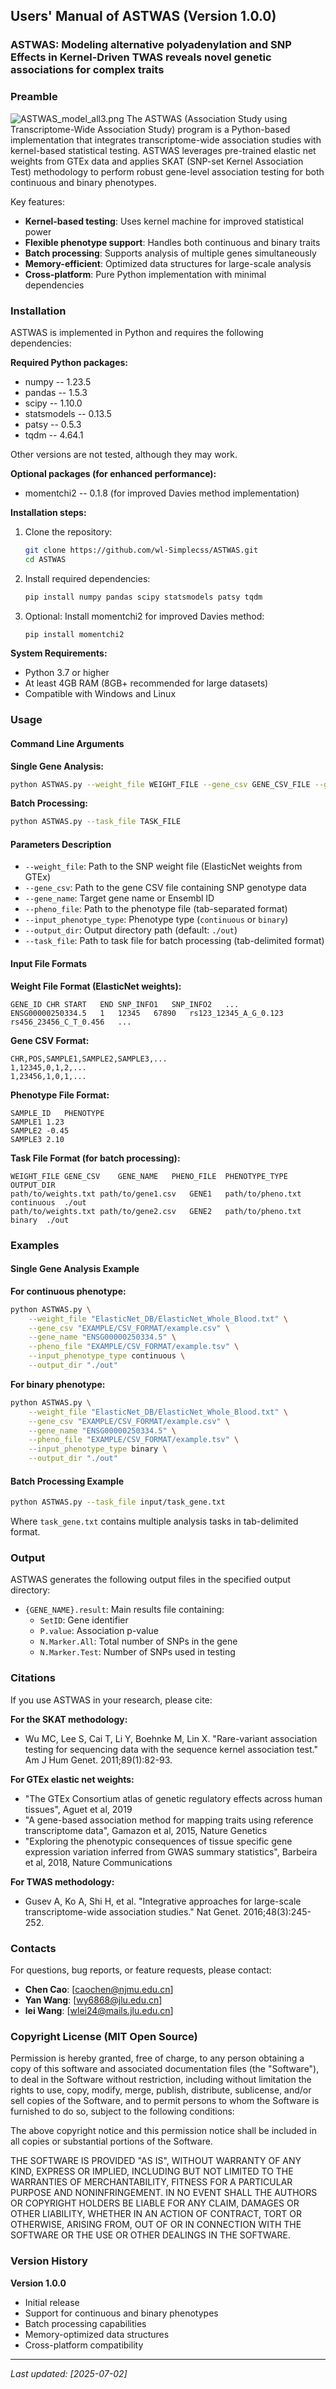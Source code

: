 ## Users' Manual of ASTWAS (Version 1.0.0)
### ASTWAS: Modeling alternative polyadenylation and SNP Effects in Kernel-Driven TWAS reveals novel genetic associations for complex traits
### Preamble
![ASTWAS_model_all3.png](./EXAMPLE/ASTWAS_model_all3.png)
The ASTWAS (Association Study using Transcriptome-Wide Association Study) program is a Python-based implementation that integrates transcriptome-wide association studies with kernel-based statistical testing. ASTWAS leverages pre-trained elastic net weights from GTEx data and applies SKAT (SNP-set Kernel Association Test) methodology to perform robust gene-level association testing for both continuous and binary phenotypes.

Key features:
- **Kernel-based testing**: Uses kernel machine for improved statistical power
- **Flexible phenotype support**: Handles both continuous and binary traits
- **Batch processing**: Supports analysis of multiple genes simultaneously
- **Memory-efficient**: Optimized data structures for large-scale analysis
- **Cross-platform**: Pure Python implementation with minimal dependencies

### Installation

ASTWAS is implemented in Python and requires the following dependencies:

**Required Python packages:**
- numpy  --  1.23.5
- pandas  --  1.5.3
- scipy  --  1.10.0
- statsmodels  --  0.13.5
- patsy  --  0.5.3
- tqdm  --  4.64.1

Other versions are not tested, although they may work. 

**Optional packages (for enhanced performance):**
- momentchi2  --  0.1.8 (for improved Davies method implementation)

**Installation steps:**
1. Clone the repository:
   ```bash
   git clone https://github.com/wl-Simplecss/ASTWAS.git
   cd ASTWAS
   ```

2. Install required dependencies:
   ```bash
   pip install numpy pandas scipy statsmodels patsy tqdm
   ```

3. Optional: Install momentchi2 for improved Davies method:
   ```bash
   pip install momentchi2
   ```

**System Requirements:**
- Python 3.7 or higher
- At least 4GB RAM (8GB+ recommended for large datasets)
- Compatible with Windows and Linux

### Usage

#### Command Line Arguments

**Single Gene Analysis:**
```bash
python ASTWAS.py --weight_file WEIGHT_FILE --gene_csv GENE_CSV_FILE --gene_name GENE_ID --pheno_file PHENOTYPE_FILE --input_phenotype_type PHENOTYPE_TYPE --output_dir OUTPUT_DIRECTORY
```

**Batch Processing:**
```bash
python ASTWAS.py --task_file TASK_FILE
```

#### Parameters Description

- `--weight_file`: Path to the SNP weight file (ElasticNet weights from GTEx)
- `--gene_csv`: Path to the gene CSV file containing SNP genotype data
- `--gene_name`: Target gene name or Ensembl ID
- `--pheno_file`: Path to the phenotype file (tab-separated format)
- `--input_phenotype_type`: Phenotype type (`continuous` or `binary`)
- `--output_dir`: Output directory path (default: `./out`)
- `--task_file`: Path to task file for batch processing (tab-delimited format)

#### Input File Formats

**Weight File Format (ElasticNet weights):**
```
GENE_ID	CHR	START	END	SNP_INFO1	SNP_INFO2	...
ENSG00000250334.5	1	12345	67890	rs123_12345_A_G_0.123	rs456_23456_C_T_0.456	...
```

**Gene CSV Format:**
```
CHR,POS,SAMPLE1,SAMPLE2,SAMPLE3,...
1,12345,0,1,2,...
1,23456,1,0,1,...
```

**Phenotype File Format:**
```
SAMPLE_ID	PHENOTYPE
SAMPLE1	1.23
SAMPLE2	-0.45
SAMPLE3	2.10
```

**Task File Format (for batch processing):**
```
WEIGHT_FILE	GENE_CSV	GENE_NAME	PHENO_FILE	PHENOTYPE_TYPE	OUTPUT_DIR
path/to/weights.txt	path/to/gene1.csv	GENE1	path/to/pheno.txt	continuous	./out
path/to/weights.txt	path/to/gene2.csv	GENE2	path/to/pheno.txt	binary	./out
```

### Examples

#### Single Gene Analysis Example

**For continuous phenotype:**
```bash
python ASTWAS.py \
    --weight_file "ElasticNet_DB/ElasticNet_Whole_Blood.txt" \
    --gene_csv "EXAMPLE/CSV_FORMAT/example.csv" \
    --gene_name "ENSG00000250334.5" \
    --pheno_file "EXAMPLE/CSV_FORMAT/example.tsv" \
    --input_phenotype_type continuous \
    --output_dir "./out"
```

**For binary phenotype:**
```bash
python ASTWAS.py \
    --weight_file "ElasticNet_DB/ElasticNet_Whole_Blood.txt" \
    --gene_csv "EXAMPLE/CSV_FORMAT/example.csv" \
    --gene_name "ENSG00000250334.5" \
    --pheno_file "EXAMPLE/CSV_FORMAT/example.tsv" \
    --input_phenotype_type binary \
    --output_dir "./out"
```

#### Batch Processing Example

```bash
python ASTWAS.py --task_file input/task_gene.txt
```

Where `task_gene.txt` contains multiple analysis tasks in tab-delimited format.

### Output

ASTWAS generates the following output files in the specified output directory:

- `{GENE_NAME}.result`: Main results file containing:
  - `SetID`: Gene identifier
  - `P.value`: Association p-value
  - `N.Marker.All`: Total number of SNPs in the gene
  - `N.Marker.Test`: Number of SNPs used in testing


### Citations

If you use ASTWAS in your research, please cite:

**For the SKAT methodology:**
- Wu MC, Lee S, Cai T, Li Y, Boehnke M, Lin X. "Rare-variant association testing for sequencing data with the sequence kernel association test." Am J Hum Genet. 2011;89(1):82-93.

**For GTEx elastic net weights:**
- "The GTEx Consortium atlas of genetic regulatory effects across human tissues", Aguet et al, 2019
- "A gene-based association method for mapping traits using reference transcriptome data", Gamazon et al, 2015, Nature Genetics
- "Exploring the phenotypic consequences of tissue specific gene expression variation inferred from GWAS summary statistics", Barbeira et al, 2018, Nature Communications

**For TWAS methodology:**
- Gusev A, Ko A, Shi H, et al. "Integrative approaches for large-scale transcriptome-wide association studies." Nat Genet. 2016;48(3):245-252.

### Contacts

For questions, bug reports, or feature requests, please contact:

- **Chen Cao**: [caochen@njmu.edu.cn]
- **Yan Wang**: [wy6868@jlu.edu.cn]
- **lei Wang**: [wlei24@mails.jlu.edu.cn]



### Copyright License (MIT Open Source)

Permission is hereby granted, free of charge, to any person obtaining a copy of this software and associated documentation files (the "Software"), to deal in the Software without restriction, including without limitation the rights to use, copy, modify, merge, publish, distribute, sublicense, and/or sell copies of the Software, and to permit persons to whom the Software is furnished to do so, subject to the following conditions:

The above copyright notice and this permission notice shall be included in all copies or substantial portions of the Software. 

THE SOFTWARE IS PROVIDED "AS IS", WITHOUT WARRANTY OF ANY KIND, EXPRESS OR IMPLIED, INCLUDING BUT NOT LIMITED TO THE WARRANTIES OF MERCHANTABILITY, FITNESS FOR A PARTICULAR PURPOSE AND NONINFRINGEMENT. IN NO EVENT SHALL THE AUTHORS OR COPYRIGHT HOLDERS BE LIABLE FOR ANY CLAIM, DAMAGES OR OTHER LIABILITY, WHETHER IN AN ACTION OF CONTRACT, TORT OR OTHERWISE, ARISING FROM, OUT OF OR IN CONNECTION WITH THE SOFTWARE OR THE USE OR OTHER DEALINGS IN THE SOFTWARE.

### Version History

**Version 1.0.0**
- Initial release
- Support for continuous and binary phenotypes
- Batch processing capabilities
- Memory-optimized data structures
- Cross-platform compatibility
---

*Last updated: [2025-07-02]* 
